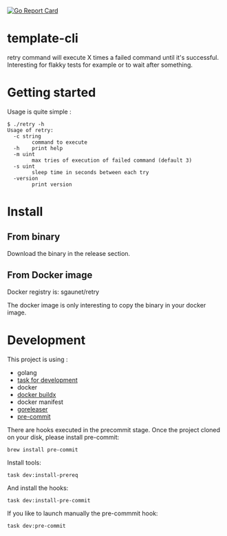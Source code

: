 [![Go Report Card](https://goreportcard.com/badge/github.com/sgaunet/retry)](https://goreportcard.com/report/github.com/sgaunet/retry)


# template-cli

retry command will execute X times a failed command until it's successful. Interesting for flakky tests for example or to wait after something.

# Getting started

Usage is quite simple :

```
$ ./retry -h
Usage of retry:
  -c string
        command to execute
  -h    print help
  -m uint
        max tries of execution of failed command (default 3)
  -s uint
        sleep time in seconds between each try
  -version
        print version
```

# Install

## From binary 

Download the binary in the release section. 

## From Docker image

Docker registry is: sgaunet/retry

The docker image is only interesting to copy the binary in your docker image.

# Development

This project is using :

* golang
* [task for development](https://taskfile.dev/#/)
* docker
* [docker buildx](https://github.com/docker/buildx)
* docker manifest
* [goreleaser](https://goreleaser.com/)
* [pre-commit](https://pre-commit.com/)

There are hooks executed in the precommit stage. Once the project cloned on your disk, please install pre-commit:

```
brew install pre-commit
```

Install tools:

```
task dev:install-prereq
```

And install the hooks:

```
task dev:install-pre-commit
```

If you like to launch manually the pre-commmit hook:

```
task dev:pre-commit
```
